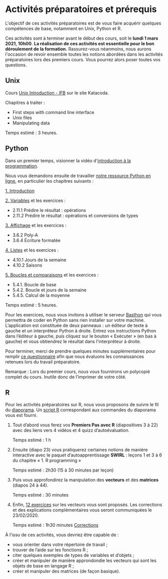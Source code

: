 # Activités préparatoires et prérequis

L'objectif de ces activités préparatoires est de vous faire acquérir quelques compétences de base, notamment en Unix, Python et R. 

Ces activités sont à terminer avant le début des cours, soit le **lundi 1 mars 2021, 10h00**. **La réalisation de ces activités est essentielle pour le bon déroulement de la formation.** Rassurez-vous néanmoins, nous aurons l'occasion de revoir ensemble toutes les notions abordées dans les activités préparatoires lors des premiers cours. Vous pourrez alors poser toutes vos questions.

## Unix

Cours [Unix Introduction - IFB](https://www.katacoda.com/ifb-elixirfr/courses/ifb-unix) sur le site Katacoda.

Chapitres à traiter :

- First steps with command line interface
- Unix files
- Manipulating data

Temps estimé : 3 heures.


## Python

Dans un premier temps, visionner la vidéo d'[introduction à la programmation](https://www.youtube.com/watch?v=N9URJ4yVuGA).

Nous vous demandons ensuite de travailler [notre ressource Python en ligne](https://python.sdv.univ-paris-diderot.fr/), en particulier les chapitres suivants :

[1. Introduction](https://python.sdv.univ-paris-diderot.fr/01_introduction/)

[2. Variables](https://python.sdv.univ-paris-diderot.fr/02_variables/) et les exercices :

- 2.11.1 Prédire le résultat : opérations
- 2.11.2 Prédire le résultat : opérations et conversions de types

[3. Affichage](https://python.sdv.univ-paris-diderot.fr/03_affichage/) et les exercices :

- 3.6.2 Poly-A
- 3.6.4 Écriture formatée

[4. Listes](https://python.sdv.univ-paris-diderot.fr/04_listes/) et les exercices :

- 4.10.1 Jours de la semaine
- 4.10.2 Saisons

[5. Boucles et comparaisons](https://python.sdv.univ-paris-diderot.fr/05_boucles_comparaisons/) et les exercices :

- 5.4.1. Boucle de base
- 5.4.2. Boucle et jours de la semaine
- 5.4.5. Calcul de la moyenne

Temps estimé : 5 heures.

Pour les exercices, nous vous invitons à utiliser le serveur [Basthon](https://console.basthon.fr/) qui vous permettra de coder en Python sans rien installer sur votre machine. L’application est constituée de deux panneaux : un éditeur de texte à gauche et un interpréteur Python à droite. Entrez vos instructions Python dans l’éditeur à gauche, puis cliquez sur le bouton « Exécuter » (en bas à gauche) et vous obtiendrez le résultat dans l'interpréteur à droite.

Pour terminer, merci de prendre quelques minutes supplémentaires pour remplir [ce questionnaire](https://forms.gle/gy4TWvSX62kCA4m59) afin que nous évaluons les connaissances retenues lors du travail préparatoire.

Remarque : Lors du premier cours, nous vous fournirons un polycopié complet du cours. Inutile donc de l’imprimer de votre côté.


## R

Pour les activités préparatoires sur R, nous vous proposons de suivre le fil du [diaporama](prerequis_diaporama_r.pdf). Un [script R](prerequis_script.R) correspondant aux commandes du diaporama vous est fourni.

1. Tout d’abord vous ferez vos **Premiers Pas avec R** (diapositives 3 à 22) avec des liens vers 4 vidéos et 4 quizz d’autoévaluation.

    Temps estimé : 1 h

2. Ensuite (diapo 23) vous pratiquerez certaines notions de manière interactive avec le paquet d’autoapprentissage **SWIRL** : leçons 1 et 3 à 6 du chapitre « 1. R programming »

    Temps estimé : 2h30 (15 à 30 minutes par leçon)

3. Puis vous approfondirez la manipulation des **vecteurs** et des **matrices** (diapos 24 à 44).

    Temps estimé : 30 minutes

4. Enfin, [12 exercices](prerequis_exercices_r.pdf) sur les vecteurs vous sont proposés. Les corrections et des explications complémentaires vous seront communiquées le 23/02/2020.

    Temps estimé : 1h30 minutes
     [Corrections](prerequis_corrections.R) 

À l’issu de ces activités, vous devriez être capable de :
- vous orienter dans votre répertoire de travail ;
- trouver de l’aide sur les fonctions R ;
- citer quelques exemples de types de variables et d’objets ;
- créer et manipuler de manière approndondie les vecteurs qui sont les objets de base en langage R ;
- créer et manipuler des matrices (de façon basique).
